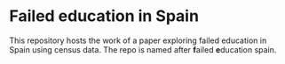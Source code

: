 # Failed education in Spain

This repository hosts the work of a paper exploring failed education in Spain using census data. The repo is named after **f**ailed **e**ducation spain.
